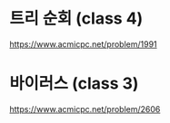 # 트리 순회 (class 4)
https://www.acmicpc.net/problem/1991


# 바이러스 (class 3)
https://www.acmicpc.net/problem/2606

```python 




```